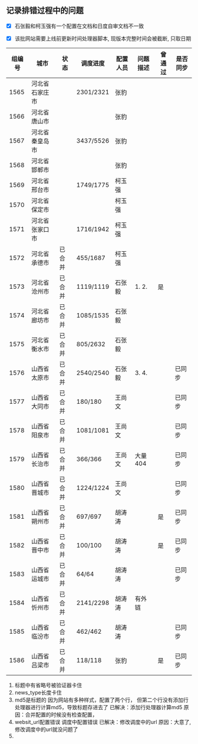 ## 记录排错过程中的问题

-   [x] 石张毅和柯玉强有一个配置在文档和日度自审文档不一致

-   [x] 该批网站需要上线前更新时间处理器脚本, 现版本完整时间会被截断, 只取日期

| 组编号 | 城市           | 状态   | 调度进度  | 配置人员 | 问题描述 | 曾通过 | 是否同步 |
| ------ | -------------- | ------ | --------- | -------- | -------- | ------ | -------- |
| 1565   | 河北省石家庄市 |        | 2301/2321 | 张豹     |          |        |          |
| 1566   | 河北省唐山市   |        |           | 张豹     |          |        |          |
| 1567   | 河北省秦皇岛市 |        | 3437/5526 | 张豹     |          |        |          |
| 1568   | 河北省邯郸市   |        |           | 张豹     |          |        |          |
| 1569   | 河北省邢台市   |        | 1749/1775 | 柯玉强   |          |        |          |
| 1570   | 河北省保定市   |        |           | 柯玉强   |          |        |          |
| 1571   | 河北省张家口市 |        | 1716/1942 | 柯玉强   |          |        |          |
| 1572   | 河北省承德市   | 已合并 | 455/1687  | 柯玉强   |          |        |          |
| 1573   | 河北省沧州市   | 已合并 | 1119/1119 | 石张毅   | 1. 2.    | 是     |          |
| 1574   | 河北省廊坊市   | 已合并 | 1085/1535 | 石张毅   |          |        |          |
| 1575   | 河北省衡水市   | 已合并 | 805/2632  | 石张毅   |          |        |          |
| 1576   | 山西省太原市   | 已合并 | 2540/2540 | 石张毅   | 3. 4.    |        | 已同步   |
| 1577   | 山西省大同市   | 已合并 | 180/180   | 王尚文   |          |        | 已同步   |
| 1578   | 山西省阳泉市   | 已合并 | 1081/1081 | 王尚文   |          |        | 已同步   |
| 1579   | 山西省长治市   | 已合并 | 366/366   | 王尚文   | 大量404  |        | 已同步   |
| 1580   | 山西省晋城市   | 已合并 | 1224/1224 | 王尚文   |          |        | 已同步   |
| 1581   | 山西省朔州市   | 已合并 | 697/697   | 胡涛涛   |          | 是     | 已同步   |
| 1582   | 山西省晋中市   | 已合并 | 100/100   | 胡涛涛   |          | 是     | 已同步   |
| 1583   | 山西省运城市   | 已合并 | 64/64     | 胡涛涛   |          |        | 已同步   |
| 1584   | 山西省忻州市   | 已合并 | 2141/2298 | 胡涛涛   | 有外链   |        |          |
| 1585   | 山西省临汾市   | 已合并 | 462/462   | 胡涛涛   |          |        | 已同步   |
| 1586   | 山西省吕梁市   | 已合并 | 118/118   | 张豹     |          | 是     | 已同步   |

1.  标题中有省略号被验证器卡住
6.  news_type长度卡住
3.  md5是标题的
    因为网站有多种样式，配置了两个行， 但第二个行没有添加行处理器进行计算md5，导致标题存进去了
    已解决：添加行处理器计算md5
    原因：合并配置的时候没有检查配置，
4.  websit_url配置错误
    调度中配置错误
    已解决：修改调度中的url
    原因：大意了, 修改调度中的url就没问题了
5.  